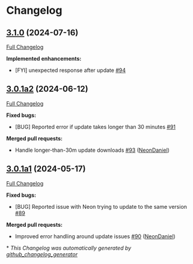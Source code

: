 # Changelog

## [3.1.0](https://github.com/NeonGeckoCom/skill-update/tree/3.1.0) (2024-07-16)

[Full Changelog](https://github.com/NeonGeckoCom/skill-update/compare/3.0.1a2...3.1.0)

**Implemented enhancements:**

- \[FYI\] unexpected response after update [\#94](https://github.com/NeonGeckoCom/skill-update/issues/94)

## [3.0.1a2](https://github.com/NeonGeckoCom/skill-update/tree/3.0.1a2) (2024-06-12)

[Full Changelog](https://github.com/NeonGeckoCom/skill-update/compare/3.0.1a1...3.0.1a2)

**Fixed bugs:**

- \[BUG\] Reported error if update takes longer than 30 minutes [\#91](https://github.com/NeonGeckoCom/skill-update/issues/91)

**Merged pull requests:**

- Handle longer-than-30m update downloads [\#93](https://github.com/NeonGeckoCom/skill-update/pull/93) ([NeonDaniel](https://github.com/NeonDaniel))

## [3.0.1a1](https://github.com/NeonGeckoCom/skill-update/tree/3.0.1a1) (2024-05-17)

[Full Changelog](https://github.com/NeonGeckoCom/skill-update/compare/3.0.0...3.0.1a1)

**Fixed bugs:**

- \[BUG\] Reported issue with Neon trying to update to the same version [\#89](https://github.com/NeonGeckoCom/skill-update/issues/89)

**Merged pull requests:**

- Improved error handling around update issues [\#90](https://github.com/NeonGeckoCom/skill-update/pull/90) ([NeonDaniel](https://github.com/NeonDaniel))



\* *This Changelog was automatically generated by [github_changelog_generator](https://github.com/github-changelog-generator/github-changelog-generator)*
